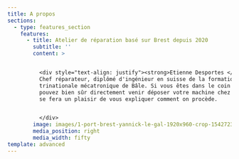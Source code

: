 ```yaml
---
title: A propos
sections:
  - type: features_section
    features:
      - title: Atelier de réparation basé sur Brest depuis 2020
        subtitle: ''
        content: >


          <div style="text-align: justify"><strong>Etienne Desportes </strong>:
          Chef réparateur, diplômé d'ingénieur en suisse de la formation
          trinationale mécatronique de Bâle. Si vous êtes dans le coin vous
          pouvez bien sûr directement venir déposer votre machine chez nous. On
          se fera un plaisir de vous expliquer comment on procède.


          </div>
        image: images/1-port-brest-yannick-le-gal-1920x960-crop-1542723260.jpg
        media_position: right
        media_width: fifty
template: advanced
---
```

